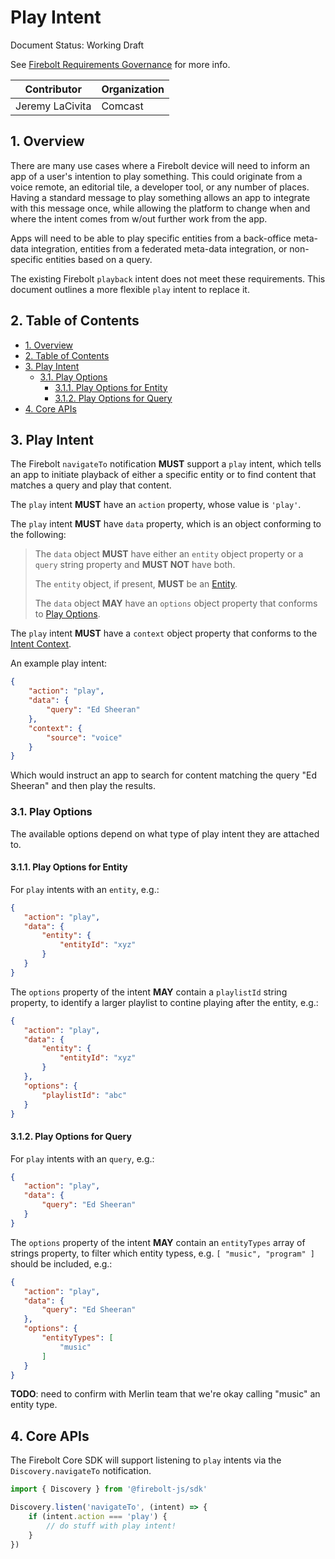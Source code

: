 # Play Intent

Document Status: Working Draft

See [Firebolt Requirements Governance](../../governance.md) for more info.

| Contributor     | Organization   |
| --------------- | -------------- |
| Jeremy LaCivita | Comcast        |

## 1. Overview
There are many use cases where a Firebolt device will need to inform an app of a user's intention to play something. This could originate from a voice remote, an editorial tile, a developer tool, or any number of places. Having a standard message to play something allows an app to integrate with this message once, while allowing the platform to change when and where the intent comes from w/out further work from the app.

Apps will need to be able to play specific entities from a back-office meta-data integration, entities from a federated meta-data integration, or non-specific entities based on a query.

The existing Firebolt `playback` intent does not meet these requirements. This document outlines a more flexible `play` intent to replace it.

## 2. Table of Contents
- [1. Overview](#1-overview)
- [2. Table of Contents](#2-table-of-contents)
- [3. Play Intent](#3-play-intent)
  - [3.1. Play Options](#31-play-options)
    - [3.1.1. Play Options for Entity](#311-play-options-for-entity)
    - [3.1.2. Play Options for Query](#312-play-options-for-query)
- [4. Core APIs](#4-core-apis)

## 3. Play Intent
The Firebolt `navigateTo` notification **MUST** support a `play` intent, which tells an app to initiate playback of either a specific entity or to find content that matches a query and play that content.

The `play` intent **MUST** have an `action` property, whose value is `'play'`.

The `play` intent **MUST** have `data` property, which is an object conforming to the following:

> The `data` object **MUST** have either an `entity` object property or a `query` string property and **MUST NOT** have both.
>
> The `entity` object, if present, **MUST** be an [Entity](../entities/index.md).
> 
> The `data` object **MAY** have an `options` object property that conforms to [Play Options](#31-play-options).

The `play` intent **MUST** have a `context` object property that conforms to the [Intent Context](./context.md).

An example play intent:

```json 
{
    "action": "play",
    "data": {
        "query": "Ed Sheeran"
    },
    "context": {
        "source": "voice"
    }
}
```

Which would instruct an app to search for content matching the query "Ed Sheeran" and then play the results.

### 3.1. Play Options
The available options depend on what type of play intent they are attached to.

#### 3.1.1. Play Options for Entity
For `play` intents with an `entity`, e.g.:

 ```json
 {
    "action": "play",
    "data": {
        "entity": {
            "entityId": "xyz"
        }
    }
 }
 ```

The `options` property of the intent **MAY** contain a `playlistId` string property, to
identify a larger playlist to contine playing after the entity, e.g.:

 ```json
 {
    "action": "play",
    "data": {
        "entity": {
            "entityId": "xyz"
        }
    },
    "options": {
        "playlistId": "abc"
    }
 }
 ```

#### 3.1.2. Play Options for Query
For `play` intents with an `query`, e.g.:

 ```json
 {
    "action": "play",
    "data": {
        "query": "Ed Sheeran"
    }
 }
 ```

The `options` property of the intent **MAY** contain an `entityTypes` array of strings property, to
filter which entity typess, e.g. `[ "music", "program" ]` should be included, e.g.:

 ```json
 {
    "action": "play",
    "data": {
        "query": "Ed Sheeran"
    },
    "options": {
        "entityTypes": [
            "music"
        ]
    }
 }
 ```

 **TODO**: need to confirm with Merlin team that we're okay calling "music" an entity type.

## 4. Core APIs
The Firebolt Core SDK will support listening to `play` intents via the `Discovery.navigateTo` notification.

```javascript
import { Discovery } from '@firebolt-js/sdk'

Discovery.listen('navigateTo', (intent) => {
    if (intent.action === 'play') {
        // do stuff with play intent!
    }
})
```